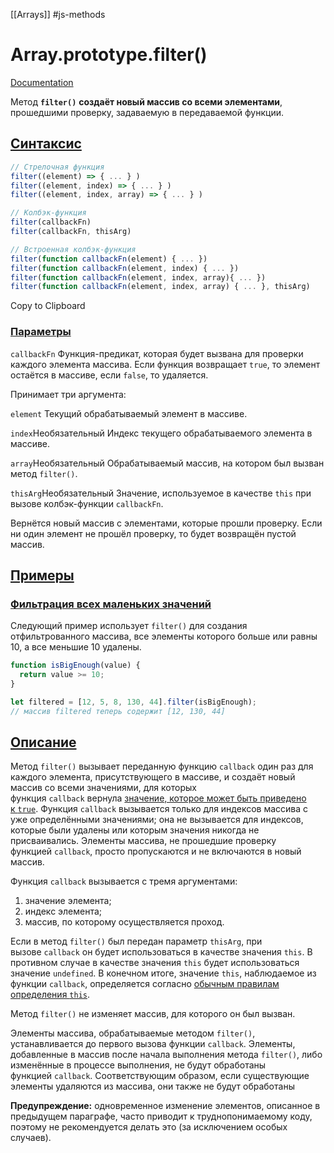 [[Arrays]] #js-methods


# Array.prototype.filter()
[Documentation](https://developer.mozilla.org/ru/docs/Web/JavaScript/Reference/Global_Objects/Array/filter)

Метод **`filter()`** **создаёт новый массив со всеми элементами**, прошедшими проверку, задаваемую в передаваемой функции.

## [Синтаксис](https://developer.mozilla.org/ru/docs/Web/JavaScript/Reference/Global_Objects/Array/filter#%D1%81%D0%B8%D0%BD%D1%82%D0%B0%D0%BA%D1%81%D0%B8%D1%81 "Permalink to Синтаксис")

``` js
// Стрелочная функция
filter((element) => { ... } )
filter((element, index) => { ... } )
filter((element, index, array) => { ... } )

// Колбэк-функция
filter(callbackFn)
filter(callbackFn, thisArg)

// Встроенная колбэк-функция
filter(function callbackFn(element) { ... })
filter(function callbackFn(element, index) { ... })
filter(function callbackFn(element, index, array){ ... })
filter(function callbackFn(element, index, array) { ... }, thisArg)
```

Copy to Clipboard

### [Параметры](https://developer.mozilla.org/ru/docs/Web/JavaScript/Reference/Global_Objects/Array/filter#%D0%BF%D0%B0%D1%80%D0%B0%D0%BC%D0%B5%D1%82%D1%80%D1%8B "Permalink to Параметры")

`callbackFn`
Функция-предикат, которая будет вызвана для проверки каждого элемента массива. Если функция возвращает `true`, то элемент остаётся в массиве, если `false`, то удаляется.

Принимает три аргумента:

`element`
Текущий обрабатываемый элемент в массиве.

`index`Необязательный
Индекс текущего обрабатываемого элемента в массиве.

`array`Необязательный
Обрабатываемый массив, на котором был вызван метод `filter()`.

`thisArg`Необязательный
Значение, используемое в качестве `this` при вызове колбэк-функции `callbackFn`.

Вернётся новый массив с элементами, которые прошли проверку. Если ни один элемент не прошёл проверку, то будет возвращён пустой массив.

## [Примеры](https://developer.mozilla.org/ru/docs/Web/JavaScript/Reference/Global_Objects/Array/filter#%D0%BF%D1%80%D0%B8%D0%BC%D0%B5%D1%80%D1%8B "Permalink to Примеры")

### [Фильтрация всех маленьких значений](https://developer.mozilla.org/ru/docs/Web/JavaScript/Reference/Global_Objects/Array/filter#%D1%84%D0%B8%D0%BB%D1%8C%D1%82%D1%80%D0%B0%D1%86%D0%B8%D1%8F_%D0%B2%D1%81%D0%B5%D1%85_%D0%BC%D0%B0%D0%BB%D0%B5%D0%BD%D1%8C%D0%BA%D0%B8%D1%85_%D0%B7%D0%BD%D0%B0%D1%87%D0%B5%D0%BD%D0%B8%D0%B9 "Permalink to Фильтрация всех маленьких значений")

Следующий пример использует `filter()` для создания отфильтрованного массива, все элементы которого больше или равны 10, а все меньшие 10 удалены.

``` js
function isBigEnough(value) {
  return value >= 10;
}

let filtered = [12, 5, 8, 130, 44].filter(isBigEnough);
// массив filtered теперь содержит [12, 130, 44]
```

## [Описание](https://developer.mozilla.org/ru/docs/Web/JavaScript/Reference/Global_Objects/Array/filter#%D0%BE%D0%BF%D0%B8%D1%81%D0%B0%D0%BD%D0%B8%D0%B5 "Permalink to Описание")

Метод `filter()` вызывает переданную функцию `callback` один раз для каждого элемента, присутствующего в массиве, и создаёт новый массив со всеми значениями, для которых функция `callback` вернула [значение, которое может быть приведено к `true`](https://developer.mozilla.org/ru/docs/Glossary/Truthy). Функция `callback` вызывается только для индексов массива с уже определёнными значениями; она не вызывается для индексов, которые были удалены или которым значения никогда не присваивались. Элементы массива, не прошедшие проверку функцией `callback`, просто пропускаются и не включаются в новый массив.

Функция `callback` вызывается с тремя аргументами:

1.  значение элемента;
2.  индекс элемента;
3.  массив, по которому осуществляется проход.

Если в метод `filter()` был передан параметр `thisArg`, при вызове `callback` он будет использоваться в качестве значения `this`. В противном случае в качестве значения `this` будет использоваться значение `undefined`. В конечном итоге, значение `this`, наблюдаемое из функции `callback`, определяется согласно [обычным правилам определения `this`](https://developer.mozilla.org/en-US/docs/Web/JavaScript/Reference/Operators/this).

Метод `filter()` не изменяет массив, для которого он был вызван.

Элементы массива, обрабатываемые методом `filter()`, устанавливается до первого вызова функции `callback`. Элементы, добавленные в массив после начала выполнения метода `filter()`, либо изменённые в процессе выполнения, не будут обработаны функцией `callback`. Соответствующим образом, если существующие элементы удаляются из массива, они также не будут обработаны

**Предупреждение:** одновременное изменение элементов, описанное в предыдущем параграфе, часто приводит к труднопонимаемому коду, поэтому не рекомендуется делать это (за исключением особых случаев).